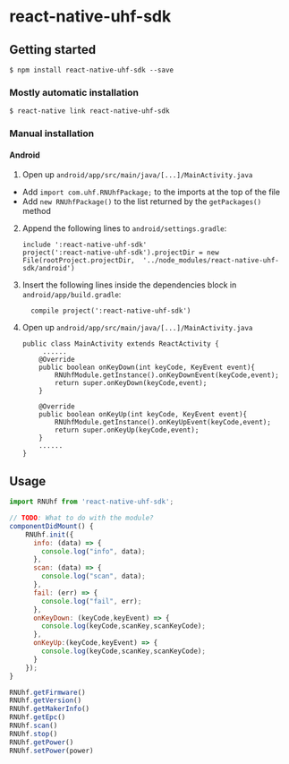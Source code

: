 
# react-native-uhf-sdk

## Getting started

`$ npm install react-native-uhf-sdk --save`

### Mostly automatic installation

`$ react-native link react-native-uhf-sdk`

### Manual installation


#### Android

1. Open up `android/app/src/main/java/[...]/MainActivity.java`
  - Add `import com.uhf.RNUhfPackage;` to the imports at the top of the file
  - Add `new RNUhfPackage()` to the list returned by the `getPackages()` method
2. Append the following lines to `android/settings.gradle`:
  	```
  	include ':react-native-uhf-sdk'
  	project(':react-native-uhf-sdk').projectDir = new File(rootProject.projectDir, 	'../node_modules/react-native-uhf-sdk/android')
  	```
3. Insert the following lines inside the dependencies block in `android/app/build.gradle`:
  	```
      compile project(':react-native-uhf-sdk')
  	```
4. Open up `android/app/src/main/java/[...]/MainActivity.java`
    ```
   public class MainActivity extends ReactActivity {
         ......
        @Override
        public boolean onKeyDown(int keyCode, KeyEvent event){
            RNUhfModule.getInstance().onKeyDownEvent(keyCode,event);
            return super.onKeyDown(keyCode,event);
        }
    
        @Override
        public boolean onKeyUp(int keyCode, KeyEvent event){
            RNUhfModule.getInstance().onKeyUpEvent(keyCode,event);
            return super.onKeyUp(keyCode,event);
        }
        ......
   }
    ```

## Usage
```javascript
import RNUhf from 'react-native-uhf-sdk';

// TODO: What to do with the module?
componentDidMount() {
    RNUhf.init({
      info: (data) => {
        console.log("info", data);
      },
      scan: (data) => {
        console.log("scan", data);
      },
      fail: (err) => {
        console.log("fail", err);
      },
      onKeyDown: (keyCode,keyEvent) => {
        console.log(keyCode,scanKey,scanKeyCode);
      },
      onKeyUp:(keyCode,keyEvent) => {
        console.log(keyCode,scanKey,scanKeyCode);
      }
    });
}

RNUhf.getFirmware()
RNUhf.getVersion()
RNUhf.getMakerInfo()
RNUhf.getEpc()
RNUhf.scan()
RNUhf.stop()
RNUhf.getPower()
RNUhf.setPower(power)
```
  